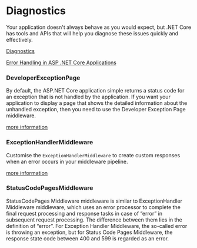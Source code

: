 # Diagnostics

Your application doesn't always behave as you would expect, but .NET Core has tools and APIs that will help you diagnose these issues quickly and effectively.

[Diagnostics](https://docs.microsoft.com/en-us/dotnet/core/diagnostics/)

[Error Handling in ASP .NET Core Applications](https://blog.dudak.me/2017/error-handling-in-asp-net-core-applications/)

### DeveloperExceptionPage

By default, the ASP.NET Core application simple returns a status code for an exception that is not handled by the application. If you want your application to display a page that shows the detailed information about the unhandled exception, then you need to use the Developer Exception Page middleware.

[more information](https://docs.microsoft.com/en-us/aspnet/core/fundamentals/error-handling?view=aspnetcore-3.1)

### ExceptionHandlerMiddleware

Customise the `ExceptionHandlerMiddleware` to create custom responses when an error occurs in your middleware pipeline.

[more information](https://andrewlock.net/creating-a-custom-error-handler-middleware-function/)

### StatusCodePagesMiddleware

StatusCodePages Middleware middleware is similar to ExceptionHandler Middleware middleware, which uses an error processor to complete the final request processing and response tasks in case of “error” in subsequent request processing. The difference between them lies in the definition of “error”. For Exception Handler Middleware, the so-called error is throwing an exception, but for Status Code Pages Middleware, the response state code between 400 and 599 is regarded as an error. 